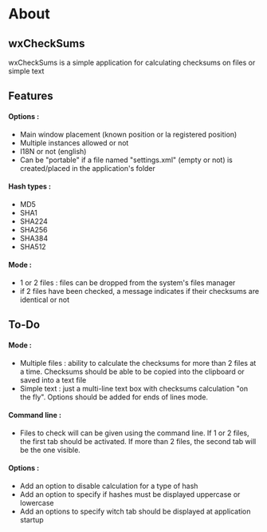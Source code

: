 # About #

## wxCheckSums ##

wxCheckSums is a simple application for calculating checksums on files or simple text

## Features ##
#### Options : ####
 - Main window placement (known position or la registered position)
 - Multiple instances allowed or not
 - I18N or not (english)
 - Can be "portable" if a file named "settings.xml" (empty or not) is created/placed in the application's folder
#### Hash types : ####
 - MD5
 - SHA1
 - SHA224
 - SHA256
 - SHA384
 - SHA512

#### Mode : ####
 - 1 or 2 files : files can be dropped from the system's files manager
 - if 2 files have been checked, a message indicates if their checksums are identical or not


## To-Do ##

#### Mode : ####
 - Multiple files : ability to calculate the checksums for more than 2 files at a time. Checksums should be able to be copied into the clipboard or saved into a text file
 - Simple text : just a multi-line text box with checksums calculation "on the fly". Options should be added for ends of lines mode.
#### Command line : ####
 - Files to check will can be given using the command line. If 1 or 2 files, the first tab should be activated. If more than 2 files, the second tab will be the one visible.
#### Options : ####
 - Add an option to disable calculation for a type of hash
 - Add an option to specify if hashes must be displayed uppercase or lowercase
 - Add an options to specify witch tab should be displayed at application startup
